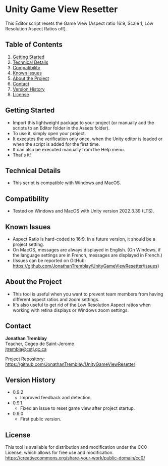 # Unity Game View Resetter

This Editor script resets the Game View (Aspect ratio 16:9, Scale 1, Low Resolution Aspect Ratios off).

## Table of Contents

1. [Getting Started](#getting-started)
2. [Technical Details](#technical-details)
3. [Compatibility](#compatibility)
4. [Known Issues](#known-issues)
5. [About the Project](#about-the-project)
6. [Contact](#contact)
7. [Version History](#version-history)
8. [License](#license)

## Getting Started

* Import this lightweight package to your project (or manually add the scripts to an Editor folder in the Assets folder).
* To use it, simply open your project.
* It executes the verification only once, when the Unity editor is loaded or when the script is added for the first time.
* It can also be executed manually from the Help menu.
* That's it!

## Technical Details

* This script is compatible with Windows and MacOS.

## Compatibility

* Tested on Windows and MacOS with Unity version 2022.3.39 (LTS).

## Known Issues

* Aspect Ratio is hard-coded to 16:9. In a future version, it should be a project setting.
* On MacOS, messages are always displayed in English. (On Windows, if the language settings are in French, messages are displayed in French.)
* (Issues can be reported on GitHub: https://github.com/JonathanTremblay/UnityGameViewResetter/issues)

## About the Project

* This tool is useful when you want to prevent team members from having different aspect ratios and zoom settings.
* It's also useful to get rid of the Low Resolution Aspect ratios when working with retina displays or Windows zoom settings.

## Contact

**Jonathan Tremblay**  
Teacher, Cegep de Saint-Jerome  
jtrembla@cstj.qc.ca

Project Repository: https://github.com/JonathanTremblay/UnityGameViewResetter

## Version History

* 0.9.2
    * Improved feedback and detection.
* 0.9.1
    * Fixed an issue to reset game view after project startup.
* 0.9.0
    * First public version.

## License

This tool is available for distribution and modification under the CC0 License, which allows for free use and modification.  
https://creativecommons.org/share-your-work/public-domain/cc0/